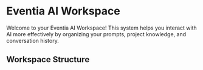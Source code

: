 # Eventia AI Workspace

Welcome to your Eventia AI Workspace! This system helps you interact with AI more effectively by organizing your prompts, project knowledge, and conversation history.

## Workspace Structure

